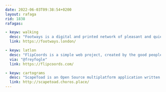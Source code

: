 ```yaml
---
date: 2022-06-03T09:38:54+0200
layout: rafaga
rid: 1838
rafagas:

- keyw: walking
  desc: "Footways is a digital and printed network of pleasant and quiet routes to walk London, connecting relevant locations with accessible and attractive streets"
  link: https://footways.london/

- keyw: latlon
  desc: "FlipCoords is a simple web project, created by the good people of @OpenCage, that allows flipping any pair of coordinates lat/lon, also showing them in different notations"
  via: "@freyfogle"
  link: https://flipcoords.com/

- keyw: cartograms
  desc: "ScapeToad is an Open Source multiplatform application written in Java that takes shapefiles and creates cartograms in SVG format using Gastner/Newman algorithm (2004) from shapefiles (reshare 2012, 2014)"
  link: http://scapetoad.choros.place/
---
```

